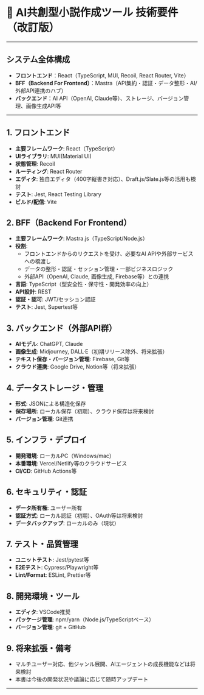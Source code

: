 # 📘 AI共創型小説作成ツール 技術要件（改訂版）

---

## システム全体構成
- **フロントエンド**：React（TypeScript, MUI, Recoil, React Router, Vite）
- **BFF（Backend For Frontend）**：Mastra（API集約・認証・データ整形・AI/外部API連携のハブ）
- **バックエンド**：AI API（OpenAI, Claude等）、ストレージ、バージョン管理、画像生成API等

---

## 1. フロントエンド
- **主要フレームワーク**: React（TypeScript）
- **UIライブラリ**: MUI(Material UI)
- **状態管理**: Recoil
- **ルーティング**: React Router
- **エディタ**: 独自エディタ（400字縦書き対応）、Draft.js/Slate.js等の活用も検討
- **テスト**: Jest, React Testing Library
- **ビルド/配信**: Vite

## 2. BFF（Backend For Frontend）
- **主要フレームワーク**: Mastra.js（TypeScript/Node.js）
- **役割**: 
    - フロントエンドからのリクエストを受け、必要なAI APIや外部サービスへの橋渡し
    - データの整形・認証・セッション管理・一部ビジネスロジック
    - 外部API（OpenAI, Claude, 画像生成, Firebase等）との連携
- **言語**: TypeScript（型安全性・保守性・開発効率の向上）
- **API設計**: REST
- **認証・認可**: JWT/セッション認証
- **テスト**: Jest, Supertest等

## 3. バックエンド（外部API群）
- **AIモデル**: ChatGPT, Claude
- **画像生成**: Midjourney, DALL·E（初期リリース除外、将来拡張）
- **テキスト保存・バージョン管理**: Firebase, Git等
- **クラウド連携**: Google Drive, Notion等（将来拡張）

## 4. データストレージ・管理
- **形式**: JSONによる構造化保存
- **保存場所**: ローカル保存（初期）、クラウド保存は将来検討
- **バージョン管理**: Git連携

## 5. インフラ・デプロイ
- **開発環境**: ローカルPC（Windows/mac）
- **本番環境**: Vercel/Netlify等のクラウドサービス
- **CI/CD**: GitHub Actions等

## 6. セキュリティ・認証
- **データ所有権**: ユーザー所有
- **認証方式**: ローカル認証（初期）、OAuth等は将来検討
- **データバックアップ**: ローカルのみ（現状）

## 7. テスト・品質管理
- **ユニットテスト**: Jest/pytest等
- **E2Eテスト**: Cypress/Playwright等
- **Lint/Format**: ESLint, Prettier等

## 8. 開発環境・ツール
- **エディタ**: VSCode推奨
- **パッケージ管理**: npm/yarn（Node.js/TypeScriptベース）
- **バージョン管理**: git + GitHub

## 9. 将来拡張・備考
- マルチユーザー対応、他ジャンル展開、AIエージェントの成長機能などは将来検討
- 本書は今後の開発状況や議論に応じて随時アップデート

---
